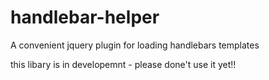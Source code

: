 handlebar-helper
================

A convenient jquery plugin for loading handlebars templates

this libary is in developemnt - please done't use it yet!!

